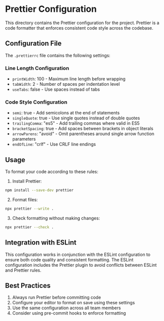 # Prettier Configuration

This directory contains the Prettier configuration for the project. Prettier is a code formatter that enforces consistent code style across the codebase.

## Configuration File

The `.prettierrc` file contains the following settings:

### Line Length Configuration
- `printWidth`: 100 - Maximum line length before wrapping
- `tabWidth`: 2 - Number of spaces per indentation level
- `useTabs`: false - Use spaces instead of tabs

### Code Style Configuration
- `semi`: true - Add semicolons at the end of statements
- `singleQuote`: true - Use single quotes instead of double quotes
- `trailingComma`: "es5" - Add trailing commas where valid in ES5
- `bracketSpacing`: true - Add spaces between brackets in object literals
- `arrowParens`: "avoid" - Omit parentheses around single arrow function parameters
- `endOfLine`: "crlf" - Use CRLF line endings

## Usage

To format your code according to these rules:

1. Install Prettier:
```bash
npm install --save-dev prettier
```

2. Format files:
```bash
npx prettier --write .
```

3. Check formatting without making changes:
```bash
npx prettier --check .
```

## Integration with ESLint

This configuration works in conjunction with the ESLint configuration to ensure both code quality and consistent formatting. The ESLint configuration includes the Prettier plugin to avoid conflicts between ESLint and Prettier rules.

## Best Practices

1. Always run Prettier before committing code
2. Configure your editor to format on save using these settings
3. Use the same configuration across all team members
4. Consider using pre-commit hooks to enforce formatting 
